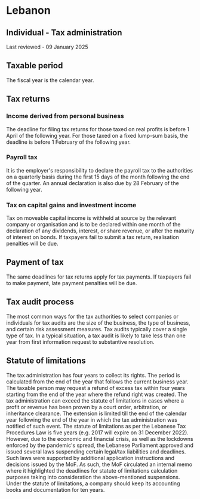 # Lebanon
## Individual - Tax administration
Last reviewed - 09 January 2025
## Taxable period
The fiscal year is the calendar year.
## Tax returns
### Income derived from personal business
The deadline for filing tax returns for those taxed on real profits is before 1 April of the following year. For those taxed on a fixed lump-sum basis, the deadline is before 1 February of the following year.
### Payroll tax
It is the employer's responsibility to declare the payroll tax to the authorities on a quarterly basis during the first 15 days of the month following the end of the quarter. An annual declaration is also due by 28 February of the following year.
### Tax on capital gains and investment income
Tax on moveable capital income is withheld at source by the relevant company or organisation and is to be declared within one month of the declaration of any dividends, interest, or share revenue, or after the maturity of interest on bonds.
If taxpayers fail to submit a tax return, realisation penalties will be due.
## Payment of tax
The same deadlines for tax returns apply for tax payments.
If taxpayers fail to make payment, late payment penalties will be due.
## Tax audit process
The most common ways for the tax authorities to select companies or individuals for tax audits are the size of the business, the type of business, and certain risk assessment measures.
Tax audits typically cover a single type of tax.
In a typical situation, a tax audit is likely to take less than one year from first information request to substantive resolution.
## Statute of limitations
The tax administration has four years to collect its rights. The period is calculated from the end of the year that follows the current business year.
The taxable person may request a refund of excess tax within four years starting from the end of the year where the refund right was created.
The tax administration can exceed the statute of limitations in cases where a profit or revenue has been proven by a court order, arbitration, or inheritance clearance. The extension is limited till the end of the calendar year following the end of the year in which the tax administration was notified of such event.
The statute of limitations as per the Lebanese Tax Procedures Law is five years (e.g. 2017 will expire on 31 December 2022). However, due to the economic and financial crisis, as well as the lockdowns enforced by the pandemic's spread, the Lebanese Parliament approved and issued several laws suspending certain legal/tax liabilities and deadlines. Such laws were supported by additional application instructions and decisions issued by the MoF. As such, the MoF circulated an internal memo where it highlighted the deadlines for statute of limitations calculation purposes taking into consideration the above-mentioned suspensions. Under the statute of limitations, a company should keep its accounting books and documentation for ten years.
